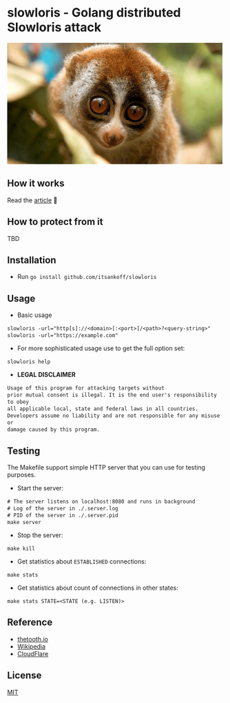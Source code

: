 # slowloris - Golang distributed Slowloris attack

![Cute Slowloris](assets/slowloris.png)


## How it works
Read the [article](https://thetooth.io/blog/slowloris-attack) 🦷

## How to protect from it
TBD

## Installation
* Run `go install github.com/itsankoff/slowloris`

## Usage
* Basic usage
```
slowloris -url="http[s]://<domain>[:<port>]/<path>?<query-string>"
slowloris -url="https://example.com"
```

* For more sophisticated usage use to get the full option set:
```
slowloris help
```

* **LEGAL DISCLAIMER**
```
Usage of this program for attacking targets without
prior mutual consent is illegal. It is the end user's responsibility to obey
all applicable local, state and federal laws in all countries.
Developers assume no liability and are not responsible for any misuse or
damage caused by this program.
```

## Testing

The Makefile support simple HTTP server that you can use for testing purposes.
* Start the server:
```
# The server listens on localhost:8080 and runs in background
# Log of the server in ./.server.log
# PID of the server in ./.server.pid
make server
```
* Stop the server:
```
make kill
```
* Get statistics about `ESTABLISHED` connections:
```
make stats
```
* Get statistics about count of connections in other states:
```
make stats STATE=<STATE (e.g. LISTEN)>
```

## Reference
* [thetooth.io](https://thetooth.io/blog/slowloris-attack/)
* [Wikipedia](https://en.wikipedia.org/wiki/Slowloris_(computer_security))
* [CloudFlare](https://www.cloudflare.com/learning/ddos/ddos-attack-tools/slowloris/)

## License
[MIT](LICENSE)
